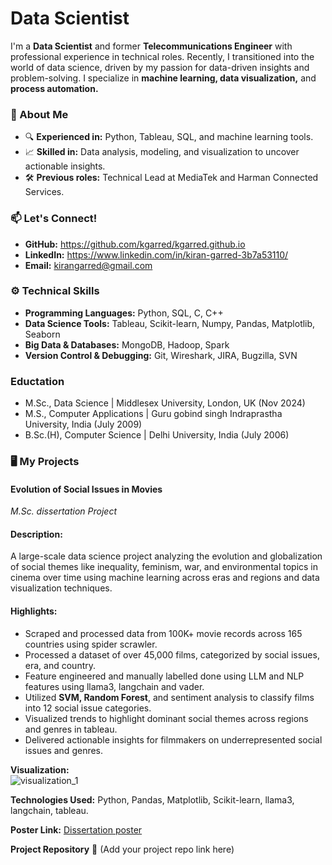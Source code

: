 # Data Scientist
I'm a **Data Scientist** and former **Telecommunications Engineer** with professional experience in technical roles. Recently, I transitioned into the world of data science, driven by my passion for data-driven insights and problem-solving. I specialize in **machine learning, data visualization,** and **process automation.**

### 🚀 About Me
* 🔍 **Experienced in:** Python, Tableau, SQL, and machine learning tools.
* 📈 **Skilled in:** Data analysis, modeling, and visualization to uncover actionable insights.
* 🛠️ **Previous roles:** Technical Lead at MediaTek and Harman Connected Services.

### 📫 Let's Connect!
- **GitHub:** https://github.com/kgarred/kgarred.github.io
- **LinkedIn:** https://www.linkedin.com/in/kiran-garred-3b7a53110/
- **Email:** kirangarred@gmail.com

### ⚙️ Technical Skills
- **Programming Languages:** Python, SQL, C, C++
- **Data Science Tools:** Tableau, Scikit-learn, Numpy, Pandas, Matplotlib, Seaborn
- **Big Data & Databases:** MongoDB, Hadoop, Spark
- **Version Control & Debugging:** Git, Wireshark, JIRA, Bugzilla, SVN

### Eductation
- M.Sc., Data Science | Middlesex University, London, UK (Nov 2024)
- M.S., Computer Applications | Guru gobind singh Indraprastha University, India (July 2009)
- B.Sc.(H), Computer Science | Delhi University, India (July 2006)

### 🖥️ My Projects
#### Evolution of Social Issues in Movies
*M.Sc. dissertation Project* <br>
#### Description:
A large-scale data science project analyzing the evolution and globalization of social themes like inequality, feminism, war, and environmental topics in cinema over time using machine learning across eras and regions and data visualization techniques.

#### Highlights:
- Scraped and processed data from 100K+ movie records across 165 countries using spider scrawler.
- Processed a dataset of over 45,000 films, categorized by social issues, era, and country.
- Feature engineered and manually labelled done using LLM and NLP features using llama3, langchain and vader.
- Utilized **SVM, Random Forest**, and sentiment analysis to classify films into 12 social issue categories.
- Visualized trends to highlight dominant social themes across regions and genres in tableau.
- Delivered actionable insights for filmmakers on underrepresented social issues and genres.

**Visualization:** <br>
![visualization_1](https://github.com/user-attachments/assets/ea7f38e7-e530-47d6-b4a0-6ec8f8d7a514)

**Technologies Used:** Python, Pandas, Matplotlib, Scikit-learn, llama3, langchain, tableau.

**Poster Link:**  <a href="https://github.com/kgarred/kgarred.github.io/tree/main/pdfs/Project_Poster.pdf">Dissertation poster</a>

**Project Repository** 🔗 (Add your project repo link here)

